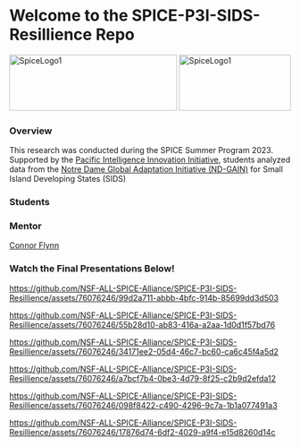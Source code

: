 # Welcome to the SPICE-P3I-SIDS-Resillience Repo 

<img src="https://github.com/NSF-ALL-SPICE-Alliance/SPICE-P3I-Climate-Health-NLP/assets/76076246/8ceb8f09-1c92-4ca5-9448-0b1adccf5666" alt="SpiceLogo1" width="300" height="100">



<img src="https://github.com/NSF-ALL-SPICE-Alliance/SPICE-P3I-Climate-Health-NLP/assets/76076246/f85cc48e-c685-4e0a-8453-59c55474f185" alt="SpiceLogo1" width="200" height="100">

### Overview
This research was conducted during the SPICE Summer Program 2023. Supported by the [Pacific Intelligence Innovation Initiative](https://hawaiip3i.org/), students analyzed data from the [Notre Dame Global Adaptation Initiative (ND-GAIN)](https://gain.nd.edu/) for Small Island Developing States (SIDS)


### Students



### Mentor 

[Connor Flynn](https://github.com/ConnorFlynn)


### Watch the Final Presentations Below!



https://github.com/NSF-ALL-SPICE-Alliance/SPICE-P3I-SIDS-Resillience/assets/76076246/99d2a711-abbb-4bfc-914b-85699dd3d503




https://github.com/NSF-ALL-SPICE-Alliance/SPICE-P3I-SIDS-Resillience/assets/76076246/55b28d10-ab83-416a-a2aa-1d0d1f57bd76




https://github.com/NSF-ALL-SPICE-Alliance/SPICE-P3I-SIDS-Resillience/assets/76076246/34171ee2-05d4-46c7-bc60-ca6c45f4a5d2



https://github.com/NSF-ALL-SPICE-Alliance/SPICE-P3I-SIDS-Resillience/assets/76076246/a7bcf7b4-0be3-4d79-8f25-c2b9d2efda12



https://github.com/NSF-ALL-SPICE-Alliance/SPICE-P3I-SIDS-Resillience/assets/76076246/098f8422-c490-4296-9c7a-1b1a077491a3




https://github.com/NSF-ALL-SPICE-Alliance/SPICE-P3I-SIDS-Resillience/assets/76076246/17876d74-6df2-4029-a9f4-e15d8260d14c

